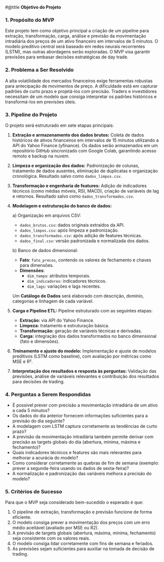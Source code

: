 
#@title **Objetivo do Projeto**

### 1. Propósito do MVP

Este projeto tem como objetivo principal a criação de um pipeline para extração, transformação, carga, análise e previsão da movimentação intradiária dos preços de um ativo financeiro em intervalos de 5 minutos. O modelo preditivo central será baseado em redes neurais recorrentes (LSTM), mas outras abordagens serão exploradas. O MVP visa garantir previsões para embasar decisões estratégicas de day trade.

### 2. Problema a Ser Resolvido

A alta volatilidade dos mercados financeiros exige ferramentas robustas para antecipação de movimentos de preço. A dificuldade está em capturar padrões de curto prazo e projetá-los com precisão. Traders e investidores necessitam de um modelo que consiga interpretar os padrões históricos e transformá-los em previsões úteis.

### 3. Pipeline do Projeto

O projeto será estruturado em sete etapas principais:

1. **Extração e armazenamento dos dados brutos:** Coleta de dados históricos de ativos financeiros em intervalos de 15 minutos utilizando a API do Yahoo Finance (yfinance). Os dados serão armazenados em um repositório GitHub sincronizado com Google Colab, garantindo acesso remoto e backup na nuvem.

2. **Limpeza e organização dos dados:** Padronização de colunas, tratamento de dados ausentes, eliminação de duplicatas e organização cronológica. Resultado salvo como `dados_limpos.csv`.

3. **Transformação e engenharia de features:** Adição de indicadores técnicos (como médias móveis, RSI, MACD), criação de variáveis de lag e retornos. Resultado salvo como `dados_transformados.csv`.

4. **Modelagem e estruturação do banco de dados:**

   a) Organização em arquivos CSV:

   - `dados_brutos.csv`: dados originais extraídos da API.
   - `dados_limpos.csv`: após limpeza e padronização.
   - `dados_transformados.csv`: após adição de features técnicas.
   - `dados_final.csv`: versão padronizada e normalizada dos dados.

   b) Banco de dados dimensional:

   - **Fato**: `fato_precos`, contendo os valores de fechamento e chaves para dimensões.
   - **Dimensões**:
     - `dim_tempo`: atributos temporais.
     - `dim_indicadores`: indicadores técnicos.
     - `dim_lags`: variações e lags recentes.

   Um **Catálogo de Dados** será elaborado com descrição, domínio, categorias e linhagem de cada variável.

5. **Carga e Pipeline ETL:** Pipeline estruturado com as seguintes etapas:

   - **Extração:** via API do Yahoo Finance.
   - **Limpeza:** tratamento e estruturação básica.
   - **Transformação:** geração de variáveis técnicas e derivadas.
   - **Carga:** integração dos dados transformados no banco dimensional (fato e dimensões).

6. **Treinamento e ajuste do modelo:** Implementação e ajuste de modelos preditivos (LSTM como baseline), com avaliação por métricas como MSE e R².

7. **Interpretação dos resultados e resposta às perguntas:** Validação das previsões, análise de variáveis relevantes e contribuição dos resultados para decisões de trading.

### 4. Perguntas a Serem Respondidas

- É possível prever com precisão a movimentação intradiária de um ativo a cada 5 minutos?
- Os dados do dia anterior fornecem informações suficientes para a previsão do dia seguinte?
- A modelagem com LSTM captura corretamente as tendências de curto prazo?
- A previsão da movimentação intradiária também permite derivar com precisão as targets globais do dia (abertura, mínima, máxima e fechamento)?
- Quais indicadores técnicos e features são mais relevantes para melhorar a acurácia do modelo?
- Como considerar corretamente as quebras de fim de semana (exemplo: prever a segunda-feira usando os dados de sexta-feira)?
- A normalização e padronização das variáveis melhora a precisão do modelo?

### 5. Critérios de Sucesso

Para que o MVP seja considerado bem-sucedido o esperado é que:

1. O pipeline de extração, transformação e previsão funcione de forma eficiente.
2. O modelo consiga prever a movimentação dos preços com um erro médio aceitável (avaliado por MSE ou R2).
3. A previsão de targets globais (abertura, máxima, mínima, fechamento) seja consistente com os valores reais.
4. O modelo consiga lidar corretamente com fins de semana e feriados.
5. As previsões sejam suficientes para auxiliar na tomada de decisão de trading.


